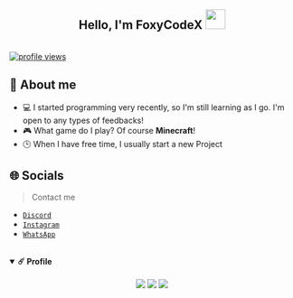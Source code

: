 <!-- Introduction -->
<div align="center">
  <h2>Hello, I'm FoxyCodeX <img src="https://images.app.goo.gl/roFpXFDpjiHCCB776" height="35px"></h2>
  </a>
  <br />
</div>

<div>  
  <a href="https://github.com/notbeer">
    <img src="https://komarev.com/ghpvc/?username=notbeer&label=Visitors" alt="profile views" />
  </a>
</div>

<!-- About -->
<h2>📌 About me</h2>

- 💻 I started programming very recently, so I'm still learning as I go. I'm open to any types of feedbacks!
- 🎮 What game do I play? Of course <b>Minecraft</b>!
- 🕒 When I have free time, I usually start a new Project

<!-- Socials -->
<h2>🌐 Socials</h2>

> Contact me

- [`Discord`](https://discordapp.com/users/847068651512922123/)
- [`Instagram`](https://instagram.com/im.foxycodex)
- [`WhatsApp`](https://wa.me/message/Z4XTRC3UZEUQI1)

<!-- Profile -->
<br />
<details open="open">
  <summary><b>☄️ Profile</b></summary>
  <br />  
  <div align="center">
    <img src="http://github-readme-streak-stats.herokuapp.com?user=FoxyCodeX&theme=material-palenight&hide_border=true" />
    <img src="https://github-readme-stats.vercel.app/api?username=FoxyCodeX&hide_border=true&hide_title=true&count_private=true&include_all_commits=true&show_icons=true&theme=material-palenight" />
    <img src="https://activity-graph.herokuapp.com/graph?username=FoxyCodeX&bg_color=292d3e&color=a6accd&line=c792ea&point=89ddff&hide_border=true" />
  </div>
</details>
